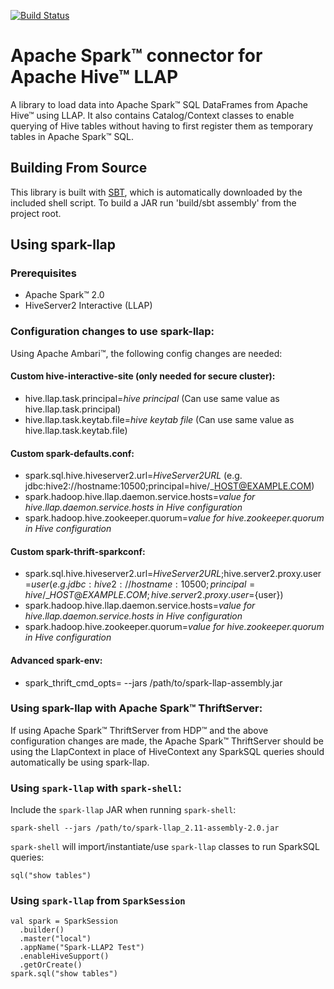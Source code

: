 [![Build Status](https://travis-ci.org/hortonworks-spark/spark-llap.svg?branch=branch-2.0)](https://travis-ci.org/hortonworks-spark/spark-llap)

# Apache Spark&trade; connector for Apache Hive&trade; LLAP

A library to load data into Apache Spark&trade; SQL DataFrames from Apache Hive&trade; using LLAP. It also contains Catalog/Context classes to enable querying of Hive tables without having to first register them as temporary tables in Apache Spark&trade; SQL.

## Building From Source
This library is built with [SBT](http://www.scala-sbt.org/0.13/docs/Command-Line-Reference.html), which is
automatically downloaded by the included shell script.
To build a JAR run 'build/sbt assembly' from the project root.


## Using spark-llap

### Prerequisites
- Apache Spark&trade; 2.0
- HiveServer2 Interactive (LLAP)


### Configuration changes to use spark-llap:
Using Apache Ambari&trade;, the following config changes are needed:

#### Custom hive-interactive-site (only needed for secure cluster):
  - hive.llap.task.principal=*hive principal*  (Can use same value as hive.llap.task.principal)
  - hive.llap.task.keytab.file=*hive keytab file* (Can use same value as hive.llap.task.keytab.file)

#### Custom spark-defaults.conf:
  - spark.sql.hive.hiveserver2.url=*HiveServer2URL* (e.g. jdbc:hive2://hostname:10500;principal=hive/\_HOST@EXAMPLE.COM)
  - spark.hadoop.hive.llap.daemon.service.hosts=*value for hive.llap.daemon.service.hosts in Hive configuration*
  - spark.hadoop.hive.zookeeper.quorum=*value for hive.zookeeper.quorum in Hive configuration*

#### Custom spark-thrift-sparkconf:
  - spark.sql.hive.hiveserver2.url=*HiveServer2URL*;hive.server2.proxy.user=${user} (e.g. jdbc:hive2://hostname:10500;principal=hive/\_HOST@EXAMPLE.COM;hive.server2.proxy.user=${user})
  - spark.hadoop.hive.llap.daemon.service.hosts=*value for hive.llap.daemon.service.hosts in Hive configuration*
  - spark.hadoop.hive.zookeeper.quorum=*value for hive.zookeeper.quorum in Hive configuration*

#### Advanced spark-env:
- spark\_thrift\_cmd\_opts= --jars /path/to/spark-llap-assembly.jar


### Using spark-llap with Apache Spark&trade; ThriftServer:
If using Apache Spark&trade; ThriftServer from HDP&trade; and the above configuration changes are made, the Apache Spark&trade; ThriftServer should be using the LlapContext in place of HiveContext any SparkSQL queries should automatically be using spark-llap.


### Using `spark-llap` with `spark-shell`:

Include the `spark-llap` JAR when running `spark-shell`:

    spark-shell --jars /path/to/spark-llap_2.11-assembly-2.0.jar

`spark-shell` will import/instantiate/use `spark-llap` classes to run SparkSQL queries:

    sql("show tables")

### Using `spark-llap` from `SparkSession`

    val spark = SparkSession
      .builder()
      .master("local")
      .appName("Spark-LLAP2 Test")
      .enableHiveSupport()
      .getOrCreate()
    spark.sql("show tables")

